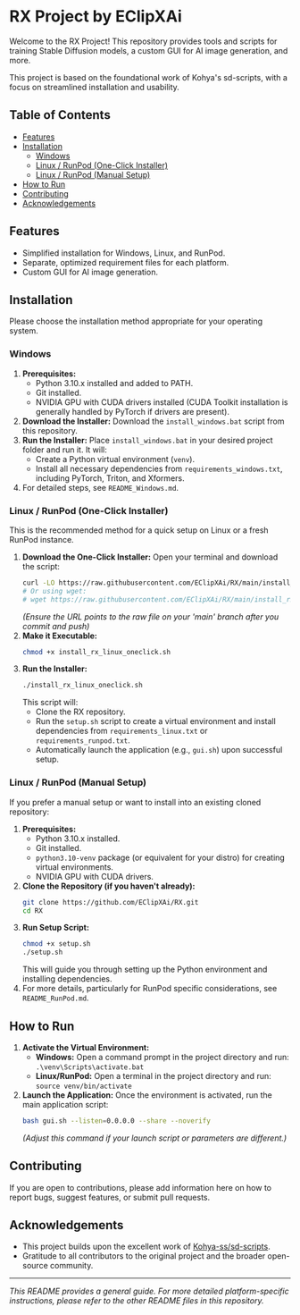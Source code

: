 # RX Project by EClipXAi

Welcome to the RX Project! This repository provides tools and scripts for training Stable Diffusion models, a custom GUI for AI image generation, and more.

This project is based on the foundational work of Kohya's sd-scripts, with a focus on streamlined installation and usability.

## Table of Contents

- [Features](#features)
- [Installation](#installation)
  - [Windows](#windows)
  - [Linux / RunPod (One-Click Installer)](#linux--runpod-one-click-installer)
  - [Linux / RunPod (Manual Setup)](#linux--runpod-manual-setup)
- [How to Run](#how-to-run)
- [Contributing](#contributing)
- [Acknowledgements](#acknowledgements)

## Features

*   Simplified installation for Windows, Linux, and RunPod.
*   Separate, optimized requirement files for each platform.
*   Custom GUI for AI image generation.

## Installation

Please choose the installation method appropriate for your operating system.

### Windows

1.  **Prerequisites:**
    *   Python 3.10.x installed and added to PATH.
    *   Git installed.
    *   NVIDIA GPU with CUDA drivers installed (CUDA Toolkit installation is generally handled by PyTorch if drivers are present).
2.  **Download the Installer:**
    Download the `install_windows.bat` script from this repository.
3.  **Run the Installer:**
    Place `install_windows.bat` in your desired project folder and run it. It will:
    *   Create a Python virtual environment (`venv`).
    *   Install all necessary dependencies from `requirements_windows.txt`, including PyTorch, Triton, and Xformers.
4.  For detailed steps, see `README_Windows.md`.

### Linux / RunPod (One-Click Installer)

This is the recommended method for a quick setup on Linux or a fresh RunPod instance.

1.  **Download the One-Click Installer:**
    Open your terminal and download the script:
    ```bash
    curl -LO https://raw.githubusercontent.com/EClipXAi/RX/main/install_rx_linux_oneclick.sh
    # Or using wget:
    # wget https://raw.githubusercontent.com/EClipXAi/RX/main/install_rx_linux_oneclick.sh
    ```
    *(Ensure the URL points to the raw file on your 'main' branch after you commit and push)*
2.  **Make it Executable:**
    ```bash
    chmod +x install_rx_linux_oneclick.sh
    ```
3.  **Run the Installer:**
    ```bash
    ./install_rx_linux_oneclick.sh
    ```
    This script will:
    *   Clone the RX repository.
    *   Run the `setup.sh` script to create a virtual environment and install dependencies from `requirements_linux.txt` or `requirements_runpod.txt`.
    *   Automatically launch the application (e.g., `gui.sh`) upon successful setup.

### Linux / RunPod (Manual Setup)

If you prefer a manual setup or want to install into an existing cloned repository:

1.  **Prerequisites:**
    *   Python 3.10.x installed.
    *   Git installed.
    *   `python3.10-venv` package (or equivalent for your distro) for creating virtual environments.
    *   NVIDIA GPU with CUDA drivers.
2.  **Clone the Repository (if you haven't already):**
    ```bash
    git clone https://github.com/EClipXAi/RX.git
    cd RX
    ```
3.  **Run Setup Script:**
    ```bash
    chmod +x setup.sh
    ./setup.sh
    ```
    This will guide you through setting up the Python environment and installing dependencies.
4.  For more details, particularly for RunPod specific considerations, see `README_RunPod.md`.

## How to Run

1.  **Activate the Virtual Environment:**
    *   **Windows:** Open a command prompt in the project directory and run: `.\venv\Scripts\activate.bat`
    *   **Linux/RunPod:** Open a terminal in the project directory and run: `source venv/bin/activate`
2.  **Launch the Application:**
    Once the environment is activated, run the main application script:
    ```bash
    bash gui.sh --listen=0.0.0.0 --share --noverify 
    ```
    *(Adjust this command if your launch script or parameters are different.)*

## Contributing

If you are open to contributions, please add information here on how to report bugs, suggest features, or submit pull requests.

## Acknowledgements

*   This project builds upon the excellent work of [Kohya-ss/sd-scripts](https://github.com/kohya-ss/sd-scripts).
*   Gratitude to all contributors to the original project and the broader open-source community.

---
*This README provides a general guide. For more detailed platform-specific instructions, please refer to the other README files in this repository.*
